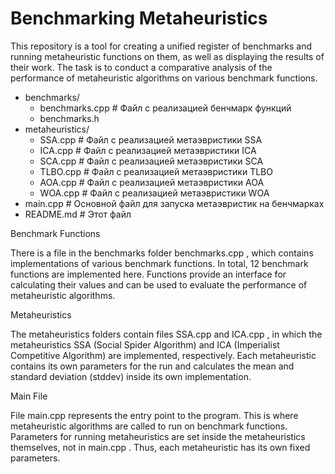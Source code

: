 # Benchmarking Metaheuristics

  This repository is a tool for creating a unified register of benchmarks and running metaheuristic functions on them, as well as displaying the results of their work. The task is to conduct a comparative analysis of the performance of metaheuristic algorithms on various benchmark functions.
  
- benchmarks/
  - benchmarks.cpp           # Файл с реализацией бенчмарк функций
  - benchmarks.h
- metaheuristics/
  - SSA.cpp                  # Файл с реализацией метаэвристики SSA
  - ICA.cpp                  # Файл с реализацией метаэвристики ICA
  - SCA.cpp                  # Файл с реализацией метаэвристики SCA
  - TLBO.cpp                  # Файл с реализацией метаэвристики TLBO
  - AOA.cpp                  # Файл с реализацией метаэвристики AOA
  - WOA.cpp                  # Файл с реализацией метаэвристики WOA
- main.cpp                   # Основной файл для запуска метаэвристик на бенчмарках
- README.md                  # Этот файл

Benchmark Functions

  There is a file in the benchmarks folder benchmarks.cpp , which contains implementations of various benchmark functions. In total, 12 benchmark functions are implemented here. Functions provide an interface for calculating their values and can be used to evaluate the performance of metaheuristic algorithms.

Metaheuristics

  The metaheuristics folders contain files SSA.cpp and ICA.cpp , in which the metaheuristics SSA (Social Spider Algorithm) and ICA (Imperialist Competitive Algorithm) are implemented, respectively. Each metaheuristic contains its own parameters for the run and calculates the mean and standard deviation (stddev) inside its own implementation.

Main File

  File main.cpp represents the entry point to the program. This is where metaheuristic algorithms are called to run on benchmark functions. Parameters for running metaheuristics are set inside the metaheuristics themselves, not in main.cpp . Thus, each metaheuristic has its own fixed parameters.
